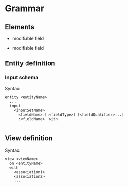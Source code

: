 # Grammar

## Elements

* modifiable field

* modifiable field


## Entity definition

### Input schema

Syntax:
```
entity <entityName>
  ...
  input
    <inputSetName>
      <fieldName> [:<fieldType>] [<fieldQualifier>...] 
      :<fieldName>  with 
      
```

## View definition

Syntax:
```
view <viewName>
  on <entityName>
  with 
    <association1>
    <association2>
    ...
  

```